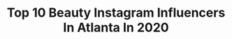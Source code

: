 ---
title: Top 10 Beauty Instagram Influencers In Atlanta In 2020
description: >-
  Find top beauty Instagram influencers in Atlanta in 2020. Most popular hashtags: #beauty #atlantamodels #fashion #melanin.
platform: Instagram
profiles:
  - username: "brownsugarglam"
    fullname: >-
      Shahntay Simpson
    location: "United States"
    followers: 44173
    engagement: 302
    commentsToLikes: 0.022169
    id: ck0u0vqocuzaw0i19gbhyac7e
    verified: false
    hashtags: "#taliahwaajidbrand, #bloggerphotographer, #mycurlswontbecompromised, #curly"
  - username: "kanobipollard"
    fullname: >-
      ATLANTA PHOTOGRAPHER
    location: "United States"
    followers: 2425
    engagement: 1304
    commentsToLikes: 0.167951
    id: ck5cbxwqjgd470i11i5s1dm1g
    verified: false
    hashtags: "#mixedchicks, #blackandwhite, #wereengaged, #patentleather"
  - username: "sandrabiancophoto"
    fullname: >-
      Sandra Bianco Photography
    location: "United States"
    followers: 36099
    engagement: 114
    commentsToLikes: 0.058842
    id: ck134m7apx43r0i19gfx4bim5
    verified: false
    hashtags: "#gainfluencer, #teenlife, #light, #painterly"
  - username: "thekaylawalker"
    fullname: >-
      Kayla A. Walker
    location: "United States"
    followers: 6111
    engagement: 571
    commentsToLikes: 0.050905
    id: ck6tvjd0wmj220j71qc3vf0d3
    verified: false
    hashtags: "#beauty, #atlantablogger, #girlboss, #plussizemodel"
  - username: "kevonr_photography"
    fullname: >-
      Kevon Richardson Photography
    location: "United States"
    followers: 39214
    engagement: 114
    commentsToLikes: 0.046076
    id: ck15tqdc9jdo30i19e2vkllzk
    verified: false
    hashtags: "#virginislands, #melanin, #models, #blackandwhitephotography"
  - username: "theleslyt"
    fullname: >-
      Lesly Trejo🇲🇽 👑
    location: "United States"
    followers: 3369
    engagement: 1110
    commentsToLikes: 0.053502
    id: ck15v11nypd3x0i19cnrkdrov
    verified: false
    hashtags: "#chrisbrown, #likeforlikes, #camera, #followforfollowback"
  - username: "iamcandychristine"
    fullname: >-
      Miss COVID-19
    location: "United States"
    followers: 29142
    engagement: 136
    commentsToLikes: 0.100695
    id: ck6tv4i5bk4wf0j71rltsmpxr
    verified: false
    hashtags: "#coronavirus, #tiktok, #likeforlike, #catchflights"
  - username: "sugaa_b"
    fullname: >-
      Sugga B
    location: "United States"
    followers: 6674
    engagement: 939
    commentsToLikes: 0.015813
    id: ck6u7z2suohvj0j71oua8i46k
    verified: false
    hashtags: "#libra, #beauty, #balenciagapurse, #atlanta"
  - username: "msgreekgoddess"
    fullname: >-
      Christina Zangas
    location: "United States"
    followers: 16734
    engagement: 247
    commentsToLikes: 0.063496
    id: ck5zk4oteisyw0i14ebgibbmr
    verified: false
    hashtags: "#atlantacasting, #beauty, #love, #nudemakeup"
  - username: "mochateee"
    fullname: >-
      Tae Hopkins
    location: "United States"
    followers: 3547
    engagement: 1486
    commentsToLikes: 0.070429
    id: ck5qaosrfhhy30i11sy879oj0
    verified: false
    hashtags: "#darkskinmodels, #editorialmakeup, #atlantahairstylists, #supermodel"
---